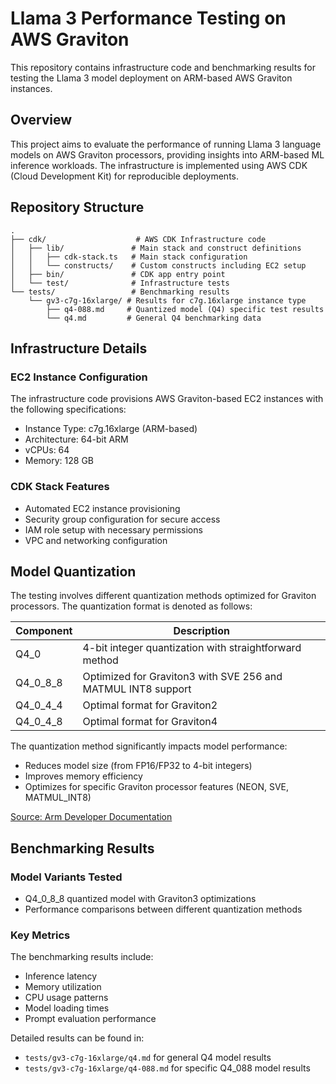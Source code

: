 # Llama 3 Performance Testing on AWS Graviton

This repository contains infrastructure code and benchmarking results for testing the Llama 3 model deployment on ARM-based AWS Graviton instances.

## Overview

This project aims to evaluate the performance of running Llama 3 language models on AWS Graviton processors, providing insights into ARM-based ML inference workloads. The infrastructure is implemented using AWS CDK (Cloud Development Kit) for reproducible deployments.

## Repository Structure

```text
.
├── cdk/                    # AWS CDK Infrastructure code
│   ├── lib/               # Main stack and construct definitions
│   │   ├── cdk-stack.ts   # Main stack configuration
│   │   └── constructs/    # Custom constructs including EC2 setup
│   ├── bin/               # CDK app entry point
│   └── test/              # Infrastructure tests
└── tests/                 # Benchmarking results
    └── gv3-c7g-16xlarge/ # Results for c7g.16xlarge instance type
        ├── q4-088.md     # Quantized model (Q4) specific test results
        └── q4.md         # General Q4 benchmarking data
```

## Infrastructure Details

### EC2 Instance Configuration

The infrastructure code provisions AWS Graviton-based EC2 instances with the following specifications:

- Instance Type: c7g.16xlarge (ARM-based)
- Architecture: 64-bit ARM
- vCPUs: 64
- Memory: 128 GB

### CDK Stack Features

- Automated EC2 instance provisioning
- Security group configuration for secure access
- IAM role setup with necessary permissions
- VPC and networking configuration

## Model Quantization

The testing involves different quantization methods optimized for Graviton processors. The quantization format is denoted as follows:

| Component | Description |
|-----------|-------------|
| Q4_0 | 4-bit integer quantization with straightforward method |
| Q4_0_8_8 | Optimized for Graviton3 with SVE 256 and MATMUL INT8 support |
| Q4_0_4_4 | Optimal format for Graviton2 |
| Q4_0_4_8 | Optimal format for Graviton4 |

The quantization method significantly impacts model performance:

- Reduces model size (from FP16/FP32 to 4-bit integers)
- Improves memory efficiency
- Optimizes for specific Graviton processor features (NEON, SVE, MATMUL_INT8)

[Source: Arm Developer Documentation](https://learn.arm.com/learning-paths/servers-and-cloud-computing/llama-cpu/llama-chatbot/)

## Benchmarking Results

### Model Variants Tested

- Q4_0_8_8 quantized model with Graviton3 optimizations
- Performance comparisons between different quantization methods

### Key Metrics

The benchmarking results include:

- Inference latency
- Memory utilization
- CPU usage patterns
- Model loading times
- Prompt evaluation performance

Detailed results can be found in:

- `tests/gv3-c7g-16xlarge/q4.md` for general Q4 model results
- `tests/gv3-c7g-16xlarge/q4-088.md` for specific Q4_088 model results
